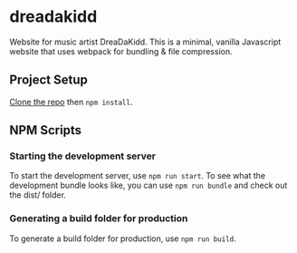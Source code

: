 # dreadakidd
Website for music artist DreaDaKidd. This is a minimal, vanilla Javascript website that uses webpack for bundling & file compression.

## Project Setup

[Clone the repo](https://docs.github.com/en/github/creating-cloning-and-archiving-repositories/cloning-a-repository) then ```npm install```.

## NPM Scripts

### Starting the development server

To start the development server, use ```npm run start```. To see what the development bundle looks like, you can use ```npm run bundle``` and check out the dist/ folder.

### Generating a build folder for production

To generate a build folder for production, use ```npm run build```.
